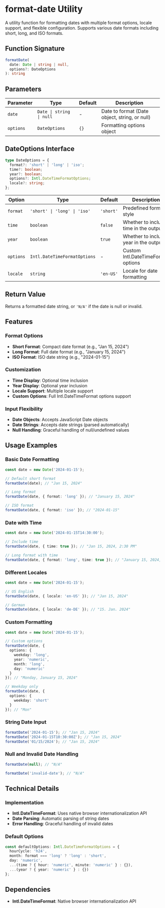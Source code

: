 # format-date Utility

A utility function for formatting dates with multiple format options, locale support, and flexible configuration. Supports various date formats including short, long, and ISO formats.

## Function Signature

```typescript
formatDate(
  date: Date | string | null,
  options?: DateOptions
): string
```

## Parameters

| Parameter | Type                     | Default | Description                                   |
| --------- | ------------------------ | ------- | --------------------------------------------- |
| `date`    | `Date \| string \| null` | -       | Date to format (Date object, string, or null) |
| `options` | `DateOptions`            | `{}`    | Formatting options object                     |

## DateOptions Interface

```typescript
type DateOptions = {
  format?: 'short' | 'long' | 'iso';
  time?: boolean;
  year?: boolean;
  options?: Intl.DateTimeFormatOptions;
  locale?: string;
};
```

| Option    | Type                         | Default   | Description                           |
| --------- | ---------------------------- | --------- | ------------------------------------- |
| `format`  | `'short' \| 'long' \| 'iso'` | `'short'` | Predefined format style               |
| `time`    | `boolean`                    | `false`   | Whether to include time in the output |
| `year`    | `boolean`                    | `true`    | Whether to include year in the output |
| `options` | `Intl.DateTimeFormatOptions` | -         | Custom Intl.DateTimeFormat options    |
| `locale`  | `string`                     | `'en-US'` | Locale for date formatting            |

## Return Value

Returns a formatted date string, or `'N/A'` if the date is null or invalid.

## Features

### Format Options

- **Short Format**: Compact date format (e.g., "Jan 15, 2024")
- **Long Format**: Full date format (e.g., "January 15, 2024")
- **ISO Format**: ISO date string (e.g., "2024-01-15")

### Customization

- **Time Display**: Optional time inclusion
- **Year Display**: Optional year inclusion
- **Locale Support**: Multiple locale support
- **Custom Options**: Full Intl.DateTimeFormat options support

### Input Flexibility

- **Date Objects**: Accepts JavaScript Date objects
- **Date Strings**: Accepts date strings (parsed automatically)
- **Null Handling**: Graceful handling of null/undefined values

## Usage Examples

### Basic Date Formatting

```typescript
const date = new Date('2024-01-15');

// Default short format
formatDate(date); // "Jan 15, 2024"

// Long format
formatDate(date, { format: 'long' }); // "January 15, 2024"

// ISO format
formatDate(date, { format: 'iso' }); // "2024-01-15"
```

### Date with Time

```typescript
const date = new Date('2024-01-15T14:30:00');

// Include time
formatDate(date, { time: true }); // "Jan 15, 2024, 2:30 PM"

// Long format with time
formatDate(date, { format: 'long', time: true }); // "January 15, 2024, 2:30 PM"
```

### Different Locales

```typescript
const date = new Date('2024-01-15');

// US English
formatDate(date, { locale: 'en-US' }); // "Jan 15, 2024"

// German
formatDate(date, { locale: 'de-DE' }); // "15. Jan. 2024"
```

### Custom Formatting

```typescript
const date = new Date('2024-01-15');

// Custom options
formatDate(date, {
  options: {
    weekday: 'long',
    year: 'numeric',
    month: 'long',
    day: 'numeric'
  }
}); // "Monday, January 15, 2024"

// Weekday only
formatDate(date, {
  options: {
    weekday: 'short'
  }
}); // "Mon"
```

### String Date Input

```typescript
formatDate('2024-01-15'); // "Jan 15, 2024"
formatDate('2024-01-15T10:30:00Z'); // "Jan 15, 2024"
formatDate('01/15/2024'); // "Jan 15, 2024"
```

### Null and Invalid Date Handling

```typescript
formatDate(null); // "N/A"

formatDate('invalid-date'); // "N/A"
```

## Technical Details

### Implementation

- **Intl.DateTimeFormat**: Uses native browser internationalization API
- **Date Parsing**: Automatic parsing of string dates
- **Error Handling**: Graceful handling of invalid dates

### Default Options

```typescript
const defaultOptions: Intl.DateTimeFormatOptions = {
  hourCycle: 'h24',
  month: format === 'long' ? 'long' : 'short',
  day: 'numeric',
  ...(time ? { hour: 'numeric', minute: 'numeric' } : {}),
  ...(year ? { year: 'numeric' } : {})
};
```

## Dependencies

- **Intl.DateTimeFormat**: Native browser internationalization API
